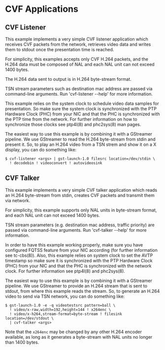 # CVF Applications

## CVF Listener
This example implements a very simple CVF listener application which receives CVF packets from the network, retrieves video data and writes them to stdout once the presentation time is reached.

For simplicity, this examples accepts only CVF H.264 packets, and the H.264 data must be composed of NAL and each NAL unit can not exceed 1400 bytes.

The H.264 data sent to output is in H.264 byte-stream format.

TSN stream parameters such as destination mac address are passed via command-line arguments. Run 'cvf-listener --help' for more information.

This example relies on the system clock to schedule video data samples for presentation. So make sure the system clock is synchronized with the PTP Hardware Clock (PHC) from your NIC and that the PHC is synchronized with the PTP time from the network. For further information on how to synchronize those clocks see ptp4l(8) and phc2sys(8) man pages.

The easiest way to use this example is by combining it with a GStreamer pipeline. We use GStreamer to read the H.264 byte-stream from stdin and present it. So, to play an H.264 video from a TSN strem and show it on a X display, you can do something like:

```
$ cvf-listener <args> | gst-launch-1.0 filesrc location=/dev/stdin \
  ! decodebin ! videoconvert ! autovideosink
```

<!--
cvf-listener <args> | gst-launch-1.0 filesrc location=/dev/stdin ! decodebin ! videoconvert ! autovideosink
-->

<!-- ```
gst-launch-1.0 -e -q videotestsrc pattern=ball \
  ! video/x-raw,width=192,height=144 \
  ! jpegenc ! jpegdec \
  ! videoconvert ! autovideosink
``` -->

## CVF Talker
This example implements a very simple CVF talker application which reads an H.264 byte-stream from stdin, creates CVF packets and transmit them via network.

For simplicity, this example supports only NAL units in byte-stream format, and each NAL unit can not exceed 1400 bytes.

TSN stream parameters (e.g. destination mac address, traffic priority) are passed via command-line arguments. Run 'cvf-talker --help' for more information.

In order to have this example working properly, make sure you have configured FQTSS feature from your NIC according (for further information see tc-cbs(8)). Also, this example relies on system clock to set the AVTP timestamp so make sure it is synchronized with the PTP Hardware Clock (PHC) from your NIC and that the PHC is synchronized with the network clock. For further information see ptp4l(8) and phc2sys(8).

The easiest way to use this example is by combining it with a GStreamer pipeline. We use GStreamer to provide an H.264 stream that is sent to stdout, from where this example reads the stream. So, to generate an H.264 video to send via TSN network, you can do something like:
 
```
$ gst-launch-1.0 -e -q videotestsrc pattern=ball \
  ! video/x-raw,width=192,height=144 ! x264enc \
  ! video/x-h264,stream-format=byte-stream ! filesink location=/dev/stdout \
  | cvf-talker <args>
```

Note that the `x264enc` may be changed by any other H.264 encoder available, as long as it generates a byte-stream with NAL units no longer than 1400 bytes.